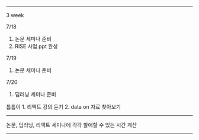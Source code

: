 
---
3 week

7/18 
1. 논문 세미나 준비
2. RISE 사업 ppt 완성

7/19
1. 논문 세미나 준비

7/20
1. 딥러닝 세미나 준비

틈틈이 1. 리액트 강의 듣기
2. data on 자료 찾아보기


---


논문, 딥러닝, 리액트 세미나에 각각 할애할 수 있는 시간 계산

---
